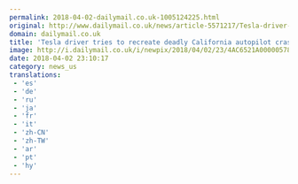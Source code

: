```yaml
---
permalink: 2018-04-02-dailymail.co.uk-1005124225.html
original: http://www.dailymail.co.uk/news/article-5571217/Tesla-driver-nearly-plows-barricade-trying-recreate-autopilot-crash.html?ITO=1490&ns_mchannel=rss&ns_campaign=1490
domain: dailymail.co.uk
title: 'Tesla driver tries to recreate deadly California autopilot crash'
image: http://i.dailymail.co.uk/i/newpix/2018/04/02/23/4AC6521A00000578-0-image-a-2_1522708625057.jpg
date: 2018-04-02 23:10:17
category: news_us
translations: 
 - 'es'
 - 'de'
 - 'ru'
 - 'ja'
 - 'fr'
 - 'it'
 - 'zh-CN'
 - 'zh-TW'
 - 'ar'
 - 'pt'
 - 'hy'
---
```


